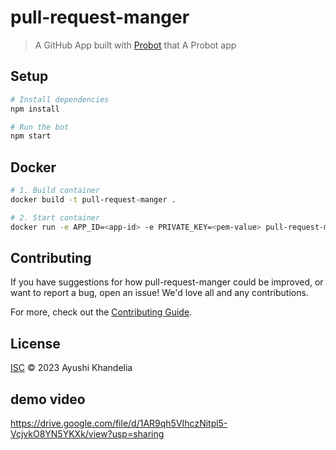 # pull-request-manger

> A GitHub App built with [Probot](https://github.com/probot/probot) that A Probot app

## Setup

```sh
# Install dependencies
npm install

# Run the bot
npm start
```

## Docker

```sh
# 1. Build container
docker build -t pull-request-manger .

# 2. Start container
docker run -e APP_ID=<app-id> -e PRIVATE_KEY=<pem-value> pull-request-manger
```

## Contributing

If you have suggestions for how pull-request-manger could be improved, or want to report a bug, open an issue! We'd love all and any contributions.

For more, check out the [Contributing Guide](CONTRIBUTING.md).

## License

[ISC](LICENSE) © 2023 Ayushi Khandelia

## demo video 
https://drive.google.com/file/d/1AR9qh5VIhczNitpl5-VcjvkO8YN5YKXk/view?usp=sharing
